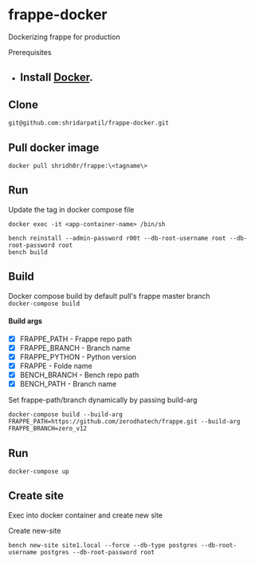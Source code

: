 # frappe-docker
Dockerizing frappe for production

Prerequisites
- ## Install <a href="http://recordit.co/" target="_blank">**Docker**</a>. 

## Clone 
```git@github.com:shridarpatil/frappe-docker.git```

## Pull docker image
```docker pull shridh0r/frappe:\<tagname\>```

## Run
Update the tag in docker compose file 

```docker-compose up
docker exec -it <app-container-name> /bin/sh

bench reinstall --admin-password r00t --db-root-username root --db-root-password root
bench build
```
## Build
Docker compose build by default pull's frappe master branch </br>
``` docker-compose build ```

#### Build args
  - [x] FRAPPE_PATH - Frappe repo path  
  - [x] FRAPPE_BRANCH - Branch name
  - [x] FRAPPE_PYTHON - Python version
  - [x] FRAPPE - Folde name
  - [x] BENCH_BRANCH - Bench repo path
  - [x] BENCH_PATH - Branch name

Set frappe-path/branch dynamically by passing build-arg
```
docker-compose build --build-arg FRAPPE_PATH=https://github.com/zerodhatech/frappe.git --build-arg FRAPPE_BRANCH=zero_v12
```

## Run
```docker-compose up```

## Create site
Exec into docker container and create new site

Create new-site
```
bench new-site site1.local --force --db-type postgres --db-root-username postgres --db-root-password root
```

